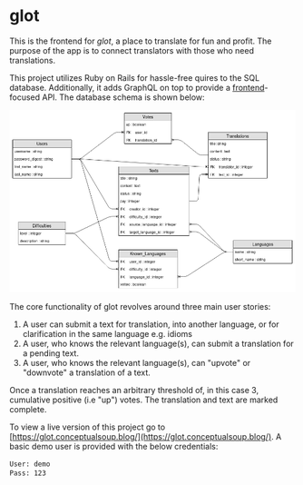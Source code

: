 # glot

This is the frontend for _glot_, a place to translate for fun and profit. The purpose of the app is to connect translators with those who need translations.

This project utilizes Ruby on Rails for hassle-free quires to the SQL database. Additionally, it adds GraphQL on top to provide a [frontend](https://github.com/m4thayus/glot-frontend)-focused API. The database schema is shown below:

![Schema](https://github.com/m4thayus/glot-backend/blob/master/models.png?raw=true)

The core functionality of glot revolves around three main user stories:
1. A user can submit a text for translation, into another language, or for clarification in the same language e.g. idioms
2. A user, who knows the relevant language(s), can submit a translation for a pending text.
3. A user, who knows the relevant language(s), can "upvote" or "downvote" a translation of a text.

Once a translation reaches an arbitrary threshold of, in this case 3, cumulative positive (i.e "up") votes. The translation and text are marked complete.

To view a live version of this project go to [https://glot.conceptualsoup.blog/](https://glot.conceptualsoup.blog/). A basic demo user is provided with the below credentials:

    User: demo
    Pass: 123